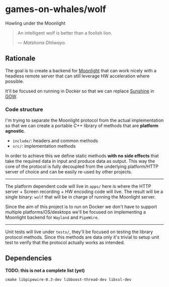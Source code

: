 # games-on-whales/wolf

Howling under the Moonlight

> An intelligent wolf is better than a foolish lion.
> 
> &mdash; <cite>Matshona Dhliwayo.</cite>

## Rationale

The goal is to create a backend for [Moonlight](https://moonlight-stream.org/) that can work nicely with a headless remote server that can still leverage HW acceleration where possible.  

It'll be focused on running in Docker so that we can replace [Sunshine](https://github.com/loki-47-6F-64/sunshine) in [GOW](https://github.com/games-on-whales/gow).

### Code structure

I'm trying to separate the Moonlight protocol from the actual implementation so that we can create a portable *C++* library of methods that are **platform agnostic**.

- `include/`: headers and common methods
- `src/`: implementation methods

In order to achieve this we define static methods **with no side effects** that take the required data in input and produce data as output. This way the core of the protocol is fully decoupled from the underlying platform/HTTP server of choice and can be easily re-used by other projects.

___

The platform dependent code will live in `apps/` here is where the HTTP server + Screen recording + HW encoding code will live. The result will be a single binary: `wolf` that will be in charge of running the Moonlight server.

Since the aim of this project is to run on Docker we don't have to support multiple platforms/OS/desktops we'll be focused on implementing a Moonlight backend for `Wayland` and `PipeWire`.

___

Unit tests will live under `tests/`, they'll be focused on testing the library protocol methods. Since this methods are data only it's trivial to setup unit test to verify that the protocol actually works as intended.


## Dependencies

**TODO: this is not a complete list (yet)**

```
cmake libpipewire-0.3-dev libboost-thread-dev libssl-dev
```